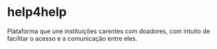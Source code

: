 # help4help

Plataforma que une instituições carentes com doadores, com intuito de facilitar o acesso e a comunicação entre eles.
